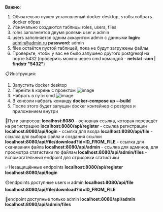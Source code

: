 **Важно**:
1. Обязательно нужен установленый docker desktop, чтобы собрать docker образ
2. Изначально создаются таблицы roles, users, files
3. roles заполняется двумя ролями user и admin
4. users заполняется одним аккаунтом admin с данными **login:** admin@admin.ru **password:** admin
5. files остаётся пустой таблицей, пока не будут загружены файлы
6. Проверьте, чтобы у вас не было запушено другого postgresql на порте 5432 (проверить можно через cmd командой - **netstat -aon | findstr "5432"**)

📋Инструкция:
1. Запустить docker desktop
2. Перейти в корень с проектом
![image](https://github.com/user-attachments/assets/7c643090-e926-4fcd-8847-9b601b8be3de)
3. Набрать в пути cmd
![image](https://github.com/user-attachments/assets/38beeee5-17ed-4a0e-bf17-41dee1673d50)
4. В консоли набрать команду **docker-compose up --build**
5. После этого будет запущен docker контейнер с postgres и приложением внутри

📏Пути запросов:
**localhost:8080** - основная ссылка, которая переведёт на регистрацию
**localhost:8080/api/register** - ссылка регистрации
**localhost:8080/api/login** - ссылка для входа
**localhost:8080/api/file** - ссылка для выбора файла и создания ссылки
**localhost:8080/api/file/download?id=ID_FROM_FILE** - ссылка для скачивания файла
**localhost:8080/api/admin** - ссылка для админов, для просмотра статистики по файлам
**localhost:8080/api/admin/files** - вспомогательный endpoint для отрисовки статистики

✅Незащищённые endpoints
**localhost:8080/api/register**
**localhost:8080/api/login**

🟡endpoints доступные users и admin
**localhost:8080/api/file**
**localhost:8080/api/file/download?id=ID_FROM_FILE**

🔴endpoint доступные только admin
**localhost:8080/api/admin**
**localhost:8080/api/admin/files**
